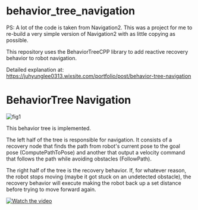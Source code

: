 # behavior_tree_navigation
PS: A lot of the code is taken from Navigation2. This was a project for me to re-build a very simple version of Navigation2 with as little copying as possible.

This repository uses the BehaviorTreeCPP library to add reactive recovery behavior to robot navigation.

Detailed explanation at: https://juhyunglee0313.wixsite.com/portfolio/post/behavior-tree-navigation

# BehaviorTree Navigation
![fig1](https://github.com/Juhyung-L/behavior_tree_navigation/assets/102873080/ff78b729-25f7-4f44-89ad-880f3be13d73)

This behavior tree is implemented. 

The left half of the tree is responsible for navigation. It consists of a recovery node that finds the path from robot's current pose to the goal pose (ComputePathToPose) and another that output a velocity command that follows the path while avoiding obstacles (FollowPath).

The right half of the tree is the recovery behavior. If, for whatever reason, the robot stops moving (maybe it got stuck on an undetected obstacle), the recovery behavior will execute making the robot back up a set distance before trying to move forward again.

[![Watch the video](https://img.youtube.com/vi/qKYPtDzhmn0/maxresdefault.jpg)](https://www.youtube.com/watch?v=qKYPtDzhmn0)
